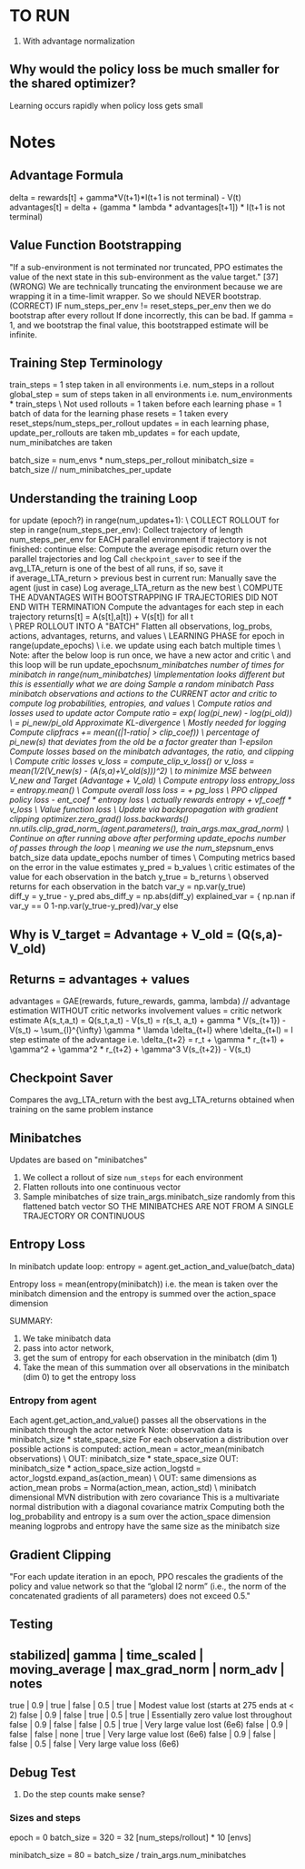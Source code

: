 # TO RUN
1. With advantage normalization

## Why would the policy loss be much smaller for the shared optimizer?
Learning occurs rapidly when policy loss gets small

# Notes
## Advantage Formula
delta = rewards[t] + gamma*V(t+1)*I(t+1 is not terminal) - V(t)
advantages[t] = delta + (gamma * lambda * advantages[t+1]) * I(t+1 is not terminal)

## Value Function Bootstrapping
"If a sub-environment is not terminated nor truncated, PPO estimates the value of the next state in this sub-environment as the value target." [37]
(WRONG) We are technically truncating the environment because we are wrapping it in a time-limit wrapper. So we should NEVER bootstrap. 
(CORRECT) IF num_steps_per_env != reset_steps_per_env then we do bootstrap after every rollout
If done incorrectly, this can be bad.  If gamma = 1, and we bootstrap the final value, this bootstrapped estimate will be infinite.



## Training Step Terminology
train_steps = 1 step taken in all environments i.e. num_steps in a rollout 
global_step = sum of steps taken in all environments i.e. num_environments * train_steps \\ Not used
rollouts = 1 taken before each learning phase = 1 batch of data for the learning phase
resets = 1 taken every reset_steps/num_steps_per_rollout
updates = in each learning phase, update_per_rollouts are taken 
mb_updates = for each update, num_minibatches are taken 

batch_size = num_envs * num_steps_per_rollout
minibatch_size = batch_size // num_minibatches_per_update



## Understanding the training Loop

for update (epoch?) in range(num_updates+1): 
    \\ COLLECT ROLLOUT
    for step in range(num_steps_per_env):
        Collect trajectory of length num_steps_per_env for EACH parallel environment
        if trajectory is not finished: 
            continue
        else: 
            Compute the average episodic return over the parallel trajectories and log
            Call `checkpoint_saver` to see if the avg_LTA_return is one of the best of all runs, if so, save it            
            if average_LTA_return > previous best in current run:
                Manually save the agent (just in case)
                Log average_LTA_return as the new best
    \\ COMPUTE THE ADVANTAGES WITH BOOTSTRAPPING IF TRAJECTORIES DID NOT END WITH TERMINATION
    Compute the advantages for each step in each trajectory 
    returns[t] = A(s[t],a[t]) + V(s[t]) for all t  
    \\ PREP ROLLOUT INTO A "BATCH"
    Flatten all observations, log_probs, actions, advantages, returns, and values
    \\ LEARNING PHASE
    for epoch in range(update_epochs) \\ i.e. we update using each batch multiple times
        \\ Note: after the below loop is run once, we have a new actor and critic
        \\ and this loop will be run update_epochs*num_minibatches number of times
        for minibatch in range(num_minibatches) \\implementation looks different but this is essentially what we are doing
            Sample a random minibatch
            Pass minibatch observations and actions to the CURRENT actor and critic to compute log probabilities, entropies, and values 
            \\ Compute ratios and losses used to update actor
            Compute ratio = exp( log(pi_new) - log(pi_old)) \\ = pi_new/pi_old
            Approximate KL-divergence  \\ Mostly needed for logging
            Compute clipfracs += mean((|1-ratio| > clip_coef)) \\ percentage of pi_new(s) that deviates from the old be a factor greater than 1-epsilon 
            Compute losses based on the minibatch advantages, the ratio, and clipping   
            \\ Compute critic losses
            v_loss = compute_clip_v_loss()
                or
            v_loss = mean(1/2(V_new(s) - (A(s,a)+V_old(s)))^2) \\ to minimize MSE between V_new and Target (Advantage + V_old)
            \\ Compute entropy loss
            entropy_loss = entropy.mean()
            \\ Compute overall loss
            loss = + pg_loss \\ PPO clipped policy loss
                   - ent_coef * entropy loss \\ actually rewards entropy
                   + vf_coeff * v_loss \\ Value function loss
            \\ Update via backpropagation with gradient clipping
            optimizer.zero_grad()
            loss.backwards()
            nn.utils.clip_grad_norm_(agent.parameters(), train_args.max_grad_norm) 
    \\ Continue on after running above after performing update_epochs number of passes through the loop
    \\ meaning we use the num_steps*num_envs batch_size data update_epochs number of times
    \\ Computing metrics based on the error in the value estimates
    y_pred = b_values \\ critic estimates of the value for each observation in the batch
    y_true = b_returns \\ observed returns for each observation in the batch
    var_y = np.var(y_true)    
    diff_y = y_true - y_pred
    abs_diff_y = np.abs(diff_y)
    explained_var = { np.nan                            if var_y == 0
                      1-np.var(y_true-y_pred)/var_y     else


## Why is V_target = Advantage + V_old = (Q(s,a)-V_old)

## Returns = advantages + values
advantages = GAE(rewards, future_rewards, gamma, lambda) // advantage estimation WITHOUT critic networks involvement
values = critic network estimate
A(s_t,a_t) = Q(s_t,a_t)                       - V(s_t)
           = r(s_t, a_t) + gamma * V(s_{t+1}) - V(s_t)
           ~ \sum_{l}^{\infty} \gamma * \lamda \delta_{t+l}
where
    \delta_{t+l) =  l step estimate of the advantage i.e.
    \delta_{t+2} = r_t + \gamma * r_{t+1) + \gamma^2 + \gamma^2 * r_{t+2} + \gamma^3 V(s_{t+2}) - V(s_t) 

    
## Checkpoint Saver
Compares the avg_LTA_return with the best avg_LTA_returns obtained when training on the same problem instance
    

## Minibatches
Updates are based on "minibatches"
1. We collect a rollout of size `num_steps` for each environment
2. Flatten rollouts into one continuous vector
3. Sample minibatches of size train_args.minibatch_size randomly from this flattened batch vector
SO THE MINIBATCHES ARE NOT FROM A SINGLE TRAJECTORY OR CONTINUOUS
   

## Entropy Loss
In minibatch update loop:
    entropy = agent.get_action_and_value(batch_data)

Entropy loss = mean(entropy(minibatch)) 
    i.e. the mean is taken over the minibatch dimension and the entropy 
    is summed over the action_space dimension

SUMMARY: 
1. We take minibatch data
2. pass into actor network, 
3. get the sum of entropy for each observation in the minibatch (dim 1)
4. Take the mean of this summation over all observations in the minibatch (dim 0) to get the entropy loss

### Entropy from agent
Each agent.get_action_and_value() passes all the observations in the minibatch through the actor network
    Note: observation data is minibatch_size * state_space_size 
For each observation a distribution over possible actions is computed:
    action_mean = actor_mean(minibatch observations) \\ OUT: minibatch_size * state_space_size OUT: minibatch_size * action_space_size
    action_logstd = actor_logstd.expand_as(action_mean) \\ OUT: same dimensions as action_mean
    probs = Norma(action_mean, action_std) \\ minibatch dimensional MVN distribution with zero covariance
This is a multivariate normal distribution with a diagonal covariance matrix
Computing both the log_probability and entropy is a sum over the action_space dimension 
    meaning logprobs and entropy have the same size as the minibatch size


## Gradient Clipping
"For each update iteration in an epoch, PPO rescales the gradients of the policy and 
value network so that the “global l2 norm” (i.e., the norm of the concatenated gradients of 
all parameters) does not exceed 0.5."

## Testing
stabilized| gamma | time_scaled | moving_average | max_grad_norm | norm_adv |   notes
---------------------------------------------------------------------------------------
true      |  0.9  | true        | false          | 0.5           | true     | Modest value lost (starts at 275 ends at < 2)
false     |  0.9  | false       | true           | 0.5           | true     | Essentially zero value lost throughout
false     |  0.9  | false       | false          | 0.5           | true     | Very large value lost (6e6)
false     |  0.9  | false       | false          | none          | true     | Very large value lost (6e6)
false     |  0.9  | false       | false          | 0.5           | false    | Very large value loss (6e6)




## Debug Test
1. Do the step counts make sense?
### Sizes and steps
epoch = 0
batch_size = 320
           = 32 [num_steps/rollout] * 10 [envs]

minibatch_size = 80
               = batch_size / train_args.num_minibatches





